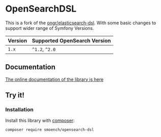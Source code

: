 # OpenSearchDSL

This is a fork of the [ongr/elasticsearch-dsl](https://github.com/ongr-io/elasticsearchbundle).
With some basic changes to support wider range of Symfony Versions.

| Version | Supported OpenSearch Version |
|---------|------------------------------|
| `1.x`   | `^1.2`, `^2.0`               |

## Documentation

[The online documentation of the library is here](docs/index.md)

## Try it!

### Installation

Install this library with [composer](https://getcomposer.org):

```bash
composer require smoench/opensearch-dsl
```
